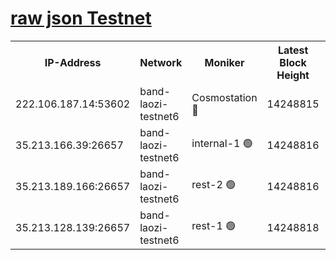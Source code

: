 
[raw json Testnet](https://rpc-check.bandt.stavr.tech/bandt/rpcbandt_result.json)
=

<table><tr><th>IP-Address</th><th>Network</th><th>Moniker</th><th>Latest Block Height</th><th>Earliest Block Height</th><th>Catching Up</th><th>Tx Index</th><th>Voting Power</th><th>Scan Time</th></tr><tr><td>222.106.187.14:53602</td><td>band-laozi-testnet6</td><td>Cosmostation 🔴</td><td>14248815</td><td>13177501</td><td>False</td><td>on</td><td>2203223</td><td>2023-12-26T20:13:04.992372204UTC</td></tr><tr><td>35.213.166.39:26657</td><td>band-laozi-testnet6</td><td>internal-1 🟢</td><td>14248816</td><td>14148816</td><td>False</td><td>on</td><td>0</td><td>2023-12-26T20:13:06.295040452UTC</td></tr><tr><td>35.213.189.166:26657</td><td>band-laozi-testnet6</td><td>rest-2 🟢</td><td>14248816</td><td>14148816</td><td>False</td><td>on</td><td>0</td><td>2023-12-26T20:13:07.500955136UTC</td></tr><tr><td>35.213.128.139:26657</td><td>band-laozi-testnet6</td><td>rest-1 🟢</td><td>14248818</td><td>14148818</td><td>False</td><td>on</td><td>0</td><td>2023-12-26T20:13:12.850863351UTC</td></tr></table>
